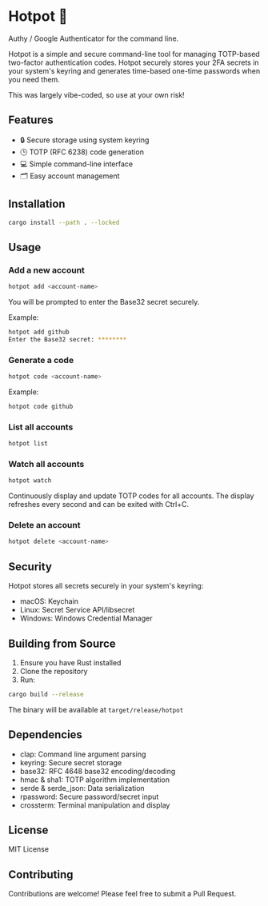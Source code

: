 # Hotpot 🍲

Authy / Google Authenticator for the command line.

Hotpot is a simple and secure command-line tool for managing TOTP-based two-factor authentication codes. Hotpot securely stores your 2FA secrets in your system's keyring and generates time-based one-time passwords when you need them.

This was largely vibe-coded, so use at your own risk!

## Features

- 🔒 Secure storage using system keyring
- 🕒 TOTP (RFC 6238) code generation
- 💻 Simple command-line interface
- 🗂️ Easy account management

## Installation

```bash
cargo install --path . --locked
```

## Usage

### Add a new account

```bash
hotpot add <account-name>
```

You will be prompted to enter the Base32 secret securely.

Example:
```bash
hotpot add github
Enter the Base32 secret: ********
```

### Generate a code

```bash
hotpot code <account-name>
```

Example:
```bash
hotpot code github
```

### List all accounts

```bash
hotpot list
```

### Watch all accounts

```bash
hotpot watch
```

Continuously display and update TOTP codes for all accounts. The display refreshes every second and can be exited with Ctrl+C.

### Delete an account

```bash
hotpot delete <account-name>
```

## Security

Hotpot stores all secrets securely in your system's keyring:
- macOS: Keychain
- Linux: Secret Service API/libsecret
- Windows: Windows Credential Manager

## Building from Source

1. Ensure you have Rust installed
2. Clone the repository
3. Run:
```bash
cargo build --release
```

The binary will be available at `target/release/hotpot`

## Dependencies

- clap: Command line argument parsing
- keyring: Secure secret storage
- base32: RFC 4648 base32 encoding/decoding
- hmac & sha1: TOTP algorithm implementation
- serde & serde_json: Data serialization
- rpassword: Secure password/secret input
- crossterm: Terminal manipulation and display

## License

MIT License

## Contributing

Contributions are welcome! Please feel free to submit a Pull Request.
